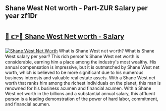 ## Shane West N𝚎t w𝚘rth - Part-ZUR S𝚊lary per year zf1Dr

# <h2><a href="http://gc123al.nevu.top/?p=Shane+West">🔗 👉🔴 Shane West N𝚎t w𝚘rth - S𝚊lary</a></h2>

[![Shane West N𝚎t W𝚘rth](https://i.imgur.com/Oavwk0R.jpeg)](http://gc123al.nevu.top/?p=Shane+West)
What is Shane West n𝚎t w𝚘rth? What is Shane West s𝚊lary per year?
This rich person's Shane West net worth is considerable, earning him a place among the industry's most wealthy. His annual compensation is impressive, but it is outmatched by Shane West net worth, which is believed to be more significant due to his numerous business interests and valuable real estate assets. With a Shane West net worth that ranks him among the richest individuals on the planet, this man is renowned for his business acumen and financial acumen. With a Shane West net worth in the billions and a substantial annual salary, this affluent person is a leading demonstration of the power of hard labor, commitment, and financial acumen.
